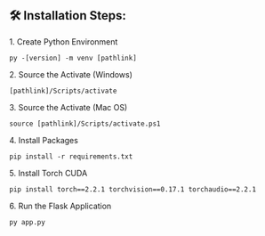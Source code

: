 <h2>🛠️ Installation Steps:</h2>

<p>1. Create Python Environment</p>

```
py -[version] -m venv [pathlink]
```

<p>2. Source the Activate (Windows)</p>

```
[pathlink]/Scripts/activate
```

<p>3. Source the Activate (Mac OS)</p>

```
source [pathlink]/Scripts/activate.ps1
```

<p>4. Install Packages</p>

```
pip install -r requirements.txt
```
<p>5. Install Torch CUDA</p>

```
pip install torch==2.2.1 torchvision==0.17.1 torchaudio==2.2.1

```

<p>6. Run the Flask Application</p>

```
py app.py
```


 
